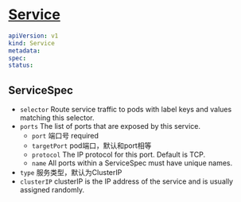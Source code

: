 # [Service](https://kubernetes.io/docs/reference/kubernetes-api/service-resources/service-v1/)

```yaml
apiVersion: v1
kind: Service
metadata:
spec:
status:
```

## ServiceSpec

- `selector` Route service traffic to pods with label keys and values matching this selector.
- `ports` The list of ports that are exposed by this service.
  - `port` 端口号 required
  - `targetPort` pod端口，默认和port相等
  - `protocol` The IP protocol for this port. Default is TCP.
  - `name` All ports within a ServiceSpec must have unique names.
- `type` 服务类型，默认为ClusterIP
- `clusterIP` clusterIP is the IP address of the service and is usually assigned randomly.
